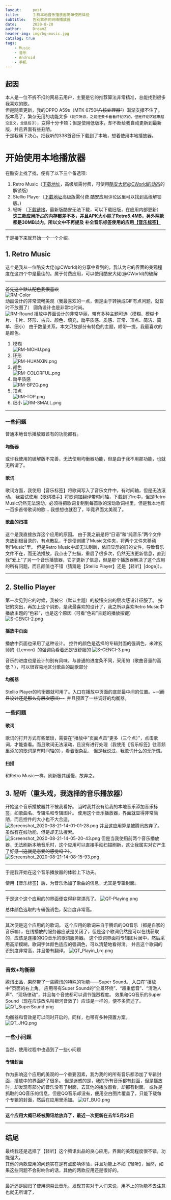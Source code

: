 ```yaml
---
layout:     post
title:      手机本地音乐播放器简单使用体验
subtitle:   告别繁杂的网络播放器
date:       2020-8-20
author:     DreamZ
header-img: img/bg-music.jpg
catalog: true
tags:
    - Music
    - 音乐
    - Android
    - 手机
---
```


## 起因
本人是一位不折不扣的网易云用户，主要是它的推荐算法非常精准，总能找到很多我喜欢的歌。  
但是随着更新，我的OPPO A59s（MTK 6750~~“八核处理器”~~）渐渐支撑不住了。版本高了，繁杂无用的功能太多<small>（我只听歌，之前还要卡看看评论区的，但是评论区越来越没意义，全是段子）</small>，变得十分卡顿；但是使用低版本，却不断给我自动更新到最新版，并且界面有些丑陋。  
于是我痛下决心，把我听的338首音乐下载到了本地，想着使用本地播放器。

# 开始使用本地播放器

在酷安上找了找，便有了以下三个备选项:
1. Retro Music（[下载地址](https://www.coolapk.com/apk/code.name.monkey.retromusic
)，高级版需付费，可使用[酷安大佬@CWorld的动态](https://www.coolapk.com/feed/19520441?shareKey=Y2ZkYzY5NTBmZjllNWYzZjczZWY~&shareUid=1787084&shareFrom=com.coolapk.market_10.5.2-beta2
)的解锁版)
2. Stellio Player（[下载地址](https://www.coolapk.com/apk/air.stellio.player)高级版需付费.酷安应用评论区里可以找到高级解锁版。)
3. 轻听 （[下载链接](https://www.coolapk.com/apk/com.tencent.qqmusiclocalplayer
)，最新版酷安无法下载，可以下载旧版，在应用内部更新）
**这三款应用所占的内存都差不多，并且APK大小除了Retro5.4MB，另外两款都是30MB以内，所以文中不再提及**
**补全音乐标签使用的应用[【音乐标签】](https://www.coolapk.com/apk/com.xjcheng.musictageditor
)**
- - -
于是接下来就开始一个一个介绍。
## 1. Retro Music 
这个是我从一位酷安大佬(@CWorld)的分享中看到的，我认为它的界面的美观程度在这四个中是最佳的。属于付费应用，可以使用酷安大佬(@CWorld)的破解
- - -
~~首先这个默认配色我很喜欢~~  
![RM-Color](https://i.loli.net/2020/08/20/fwqG6tgzRVXbluM.png)  
动画设计的非常流畅美观（我最喜欢的一点，但是由于转换成GIF有点问题，就暂时不放图了）
圆角设计也是非常地时尚。  
![RM-Round](https://i.loli.net/2020/08/20/kgAZHz2sFb63fja.png)
播放中界面设计的非常华丽，带有多种主题可选（模糊、模糊卡片、卡片、环形、古典、颜色、填充，扁平质感、质感、正常、顶点、简洁、简单、细小）
由于数量关系，本文只放部分有特色的主题，顺带一提，我最喜欢的是颜色。

1. 模糊  
![RM-MOHU.png](https://i.loli.net/2020/08/20/qe8Kja3zAYpdlQu.png)
2. 环形  
![RM-HUANXIN.png](https://i.loli.net/2020/08/20/VvpaRhMPdsFL6lq.png)
3. 颜色  
![RM-COLORFUL.png](https://i.loli.net/2020/08/20/qtx1nCf6F27ZAPT.png)
4. 扁平质感  
![RM-BPZG.png](https://i.loli.net/2020/08/20/7jqUWnEvr4wmz2s.png)
5. 顶点  
![RM-TOP.png](https://i.loli.net/2020/08/20/FI9E1SBsmnb82J5.png)  
6. 细小
![RM-SMALL.png](https://i.loli.net/2020/08/20/usjnASr7MdkmJZE.png)

- - -

### 一些问题  
普通本地音乐播放器该有的功能都有。

#### 均衡器  
或许我使用的破解版不完善，无法使用均衡器功能，但是由于我不用那功能，也就无所谓了。  

#### 歌词  
歌词方面，我使用【音乐标签】将歌词写入了音乐文件中，有时间轴，但是无法滚动。
我尝试使用【歌词猎手】将歌词加翻译带时间轴，下载到了lrc中，但是Retro Music仍然无法滚动，必须得把歌词复制到每首歌的滚动歌词栏里，但是我本地有一百多首带歌词的歌...
我想想也就忍了，毕竟界面太美观了。  
####  歌曲的扫描
这个是我直接放弃这个应用的原因。
由于我之前是将“日语”和“纯音乐”两个文件夹放到根目录的，有点散乱，于是便创建了Music文件夹，将两个文件夹移动到"Music"里。
但是Retro Music中却无法刷新，依旧显示的旧的文件，导致音乐文件不在，而无法播放，我点击了扫描，重启了很多次，仍然无法更新信息，直到我“爱上”了另一个音乐播放器，它才更新了信息，但是那个播放器解决了这个应用的所有问题，而且颜值也不错（猜猜是【Stellio Player】还是【轻听】[doge]）。

- - -
## 2. Stellio Player
第一次见到它的时候，我被它（默认主题）的按钮突出的层次感设计征服了。
按钮的突出，再加上这个阴影，是我最喜欢的设计了，我之所以喜欢Retro Music中播放主题的“色彩”，也是这个原因（可看“色彩”主题的播放按键）
![S-CENCI-2.png](https://i.loli.net/2020/08/20/6lwTkLOxNZcvCfQ.png)
#### 播放中页面
播放中页面也采用了这种设计。
控件的颜色是选择的专辑封面的强调色，米津玄师的《Lemon》的强调色看着还是很舒服的
![S-CENCI-3.png](https://i.loli.net/2020/08/20/mVcNRiFL843Sqt6.png)

音乐的进度也是设计的别有风味。与普通的进度条不同，采用的（歌曲音量的高低？），可以很容易地区分歌曲的副歌部分
#### 均衡器
Stellio Player的均衡器就可用了。入口在播放中页面的底部最中间的位置。~~~（而且设计还是那么有层次感!!!）~~~ 并且预置了一些调好的均衡器。

### 一些问题
#### 歌词
歌词的打开方式有些繁琐，需要在“播放中”页面点击“更多（三个点）”，点击歌词，才能查看。而且歌词无法滚动，且没有进行处理（我使用【音乐标签】往音频里添加的歌词是有时间轴的），看着很杂乱、
但是我说过，我歌词什么的无所谓。

#### 扫描
和Retro Music一样，刷新极其缓慢，故弃之。


## 3. 轻听（重头戏，我选择的音乐播放器）
开始这个音乐播放器并不被我看好。
当时我并没有给我的本地音乐添加音乐标签，如歌曲名、专辑名和专辑图片。
使用这个音乐播放器，界面就显得非常简陋，而且控件的大小也不大合适。
![Screenshot_2020-08-21-14-01-01-28.png](https://i.loli.net/2020/08/21/m1Uv3zugE8POIiQ.png)
并且这应用算是被腾讯放弃了。虽然有在线功能，但是却无法搜索。  
![Screenshot_2020-08-21-14-05-20-43.png](https://i.loli.net/2020/08/21/W9hLlnKvDGIzSoM.png)
但是当我使用前两个音乐播放器，无法刷新本地音乐时，这个应用可以直接手动扫描刷新，这让我属实对它产生了好感~~（这就是恋爱的感觉吗？）~~。  
![Screenshot_2020-08-21-14-08-15-93.png](https://i.loli.net/2020/08/21/LbGYTHr1EW25SBk.png)  

- - -
于是我开始在这个音乐播放器的体验上下功夫。

使用【音乐标签】后，为音乐添加了歌曲的信息，尤其是专辑封面。
- - -
于是这个这个应用的的界面便变得非常漂亮了。
![QT-Playing.png](https://i.loli.net/2020/08/21/z6XhoySFLD3EgRV.png)

总体颜色选取的专辑强调色，契合度非常高。  
- - -
其次便是这个应用的的歌词。
这个应用的歌词来自于腾讯的QQ音乐（都是自家的音乐嘛），在线播放的服务器应该是关闭了，但是这个歌词仍然是可以在线获取的，应该是连接的QQ音乐的歌词服务器。
这个歌词界面将专辑图片居中，然后采用高斯模糊，歌词字体颜色适应的强调色，可以清楚地看得清。
并且这个歌词的识别度非常高，并且带有翻译。
![QT_Playin_Lrc.png](https://i.loli.net/2020/08/21/SZvyDB8wNlcTEVn.png)

- - -
### 音效+均衡器
腾讯出品，果然带了一些腾讯的特殊的功能——Super Sound。
入口在“播放中”页面的右上角。
应用带有Super Sound的“全景环绕”、“超重低音”、“清澈人声”、“现场律动”，并且每个音效都可以调节强烈程度。
效果和QQ音乐的Super Sound（现在应该改名叫银河音效了）应该是一样的，便不多赘述了。
![QT_SuperSound.png](https://i.loli.net/2020/08/21/rSjgkw9otmcVJxI.png)  

均衡器和音效是可以同时开启的。同样，也带有多种预置方案。  
![QT_JHQ.png](https://i.loli.net/2020/08/21/NP3S2wKjyi6Cr8O.png)

### 一些小问题
当然，使用过程中也遇到了一些小问题
#### 专辑封面
作为影响这个应用的美观的一个重要因素，我为我的的所有音乐都添加了专辑封面，播放中的界面好了很多。
但是迷惑的是，我的所有音乐都有封面，但是播放时，却发现有部分的音乐没有了封面，去其他的播放器看，却都有封面。
或许是抓取的QQ音乐的信息，但是QQ音乐却没有，便用空白图片覆盖了，只能下载每个专辑的封面，然后在应用里添加。
![QT_BUG.png](https://i.loli.net/2020/08/21/oIrM5sjKJ34iVD8.png)

- - -
**这个应用大概已经被腾讯给放弃了，最近一次更新在去年5月22日**

- - -

## 结尾
最终我还是选择了【轻听】这个腾讯出品的良心应用，界面的美观程度很不错，功能强大。  
其他的两款应用的问题实在是有点影响体验，并且功能上不如【轻听】，当然，如果这些问题不会影响你的话，其他的两款应用还是很好的。



- - -



最近还是回归了使用网易云音乐。发现其实对于人们来说，用不上的功能不去注意也就无所谓了，